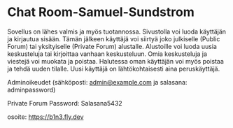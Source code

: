 # Chat Room-Samuel-Sundstrom
Sovellus on lähes valmis ja myös tuotannossa. Sivustolla voi luoda käyttäjän ja kirjautua sisään. Tämän jälkeen käyttäjä voi siirtyä joko julkiselle (Public Forum) tai yksityiselle (Private Forum) alustalle. Alustoille voi luoda uusia keskusteluja tai kirjoittaa vanhaan keskusteluun. Omia keskusteluja ja viestejä voi muokata ja poistaa. Halutessa oman käyttäjän voi myös poistaa ja tehdä uuden tilalle. Uusi käyttäjä on lähtökohtaisesti aina peruskäyttäjä.

Adminoikeudet (sähköposti: admin@example.com ja salasana: adminpassword) 

Private Forum Password: Salasana5432

osoite: https://b1n3.fly.dev

